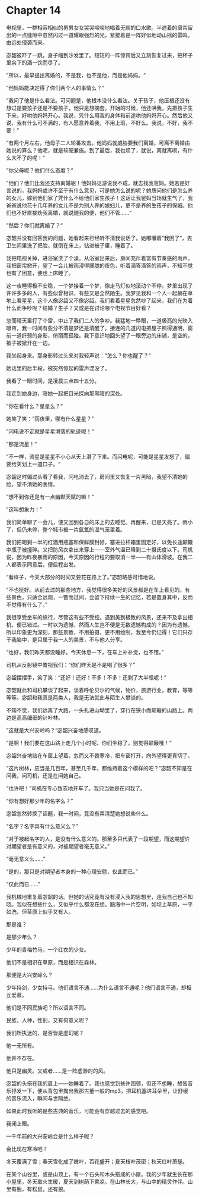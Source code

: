 # Chapter 14

电视里，一群相容相似的男男女女哭哭啼啼地唱着无聊的口水歌。半遮着的窗帘留出的一点缝隙中忽然闪过一道耀眼强烈的光，紧接着是一阵好似地动山摇的雷鸣，由远处侵袭而来。

宓韶被吓了一跳，身子缩到沙发里了。短短的一阵惊愕后又立刻恢复过来，把杯子里余下的酒一饮而尽了。

”所以，最早提出离婚的，不是我，也不是他，而是他妈妈。“

”他妈妈能决定得了你们两个人的事情么？“

”我问了他是什么看法。可问题是，他根本没什么看法。关于孩子，他压根还没有想过是要孩子还是不要孩子，他只是想摘套。开始的时候，他还哄我，先把孩子生下来，好哄他妈妈开心。我说，凭什么用我的身体和前途哄他妈妈开心。然后他又说，我有什么可不满的，有人愿意养着我，不用上班，不好么。我说，不好，我不要！“

”有两个月左右，他母子二人轮番攻击。他妈妈就威胁要我们离婚，可离不离婚由她说的算么？他呢，就是软硬兼施。到了最后，我也烦了，就说，离就离呗，有什么大不了的呢！“

”你父母呢？他们什么态度？“

”他们？他们比我还支持离婚呢！他妈妈见游说我不成，就去找我爸妈。她若是好言说的，我妈妈或许不至于有什么意见，可是她怎么说的呢？她质问他们是怎么养的女儿，嫁到他们家了凭什么不给他们家生孩子！这话让我爸妈当场就生气了，我爸爸说他花十几年养的女儿不是为别人养的媳妇儿，更不是养的生孩子的保姆。他们也不好直接劝我离婚，就说随我的便，他们不管……“

”然后？你们就离婚了？“

宓韶并没有回答我的问题，她看起来已经听不清我说话了。她嘟囔着”我困了“，去卫生间里洗了把脸，就倒在床上，钻进被子里，睡着了。

我把电视关掉，进浴室洗了个澡。从浴室出来后，房间充斥着富有节奏感的雨声。我把窗帘掀开，望了一会儿被雨浸得朦胧的夜色，听着滴答滴答的雨声，不知不觉也有了困意，便也上床睡了。

这一夜睡得极不安稳，一个梦接着一个梦，像走马灯似地滚动个不停。梦里出现了许许多多的人，有些似曾相识，有些又是全然陌生。我梦见我和一个人一起躺在草地上看星星，这个人像宓韶又不像宓韶。我们看着星星忽然吵了起来，我们在为着什么而争吵呢？结婚？生子？又或是在讨论哪个电视节目好看？

忽而晴天里打了个雷，中止了我们二人的争吵。我猛地一睁眼，一道极亮的光映入眼帘，我一时间有些分不清是梦还是清醒了。接连的几道闪电把屋子照得通明，窗前一道纤弱的身影，俏丽而孤独。我下意识地回头望了一眼旁边的床铺，是空的，被子被掀开在一边。

我坐起身来。那身影转过头来对我轻声说：”怎么？你也醒了？“

她话里的后半段，被突然惊起的雷声湮没了。

我看了一眼时间，是凌晨三点四十五分。

我走到她身边，陪她一起把目光探向那黑暗的深处。

”你在看什么？星星么？“

她笑了笑：“雨夜里，哪有什么星星？”

”闪电说不定就是星星滑落的轨迹呢！“

”那是流星！“

”不一样，流星是星星不小心从天上滑了下来。而闪电呢，可能是星星发怒了，偏要给天划上一道口子。“

宓韶这时偏过头看了看我，闪电消去了，房间里又恢复一片黑暗，我望不清她的脸，望不清她的表情。

”想不到你还是有一点幽默天赋的嘛！“

”这叫想象力！”

我们简单聊了一会儿，便又回到各自的床上的去睡觉。再醒来，已是天亮了。雨小了，但仍未停，整个城市被一片氤氲的湿气笼罩着。

我们把喝剩一半的红酒用瓶塞和保鲜膜封好，塞进拉杆箱里固定好，以免长途颠簸中瓶子被撞碎。又把防风衣拿出来穿上——室外气温已降到二十摄氏度以下。司机说，因为昨夜暴雨的原因，今天原因的行程的要取消一半——有山体滑坡。在我二人都表示同意后，便启程出发。

“看样子，今天大部分的时间又要花在路上了。”宓韶略感可惜地说。

“不也挺好。从前去过的那些地方，我觉得很多美好的风景都是在车上看见的。有些景色，只适合远观，一瞥而过间，会留下持续一生的记忆，若是置身其中，反而不觉得有什么了。”

我很享受坐车的旅行，尽管这有些不受控。遇到美到极致的风景，还来不及拿出相机，便已错过。一时以为遗憾，然而人生岂不便是无数遗憾构成的？因为有遗憾，所以印象更为深刻，那些景致，不用拍摄，更不用绘制，我至今仍记得！它们只存于我脑中，是只属于我一人的美景，不与他人分享。

“也好，我们昨天都没睡好。今天休息一下，在车上补补觉，也不错。”

司机从反射镜中瞥视我们：“你们昨天是不是喝了很多？”

宓韶摆摆手，笑了笑：“还好！还好！不多！不多！还剩了大半瓶呢！”

宓韶就此和司机攀谈了起来，谈着呼伦贝尔的气候，物价，旅游行业，教育，等等等等。宓韶和我真是两类人，我是无法就此与陌生人攀谈的。

不知不觉，我们远离了大路，一头扎进山坳里了，穿行在狭小而颠簸的山路上。两边是高高细细的针叶林。

”这就是大兴安岭吗？“宓韶兴奋地感叹道。

”是啊！我们要在这山路上走几个小时呢、你们坐稳了，别觉得颠簸哦！“

宓韶兴奋地贴在车窗上望着，忽而又不畏寒冷，把车窗打开，向外望得更真切了。

“这片树林，应当是几百年，甚至几千年，都维持着这个模样的吧？”宓韶不知是在问我，问司机，还是在问她自己。

“也许吧！”司机在专心致志地开车了。我只当她是在问我了。

“你有想好那少年的名字么？”

宓韶忽然转换了话题，我一时间，竟没有弄清楚她想说些什么。

“名字？名字具有什么意义么？”

“对于被起名字的人，是没有什么意义的。那至多只代表了一段期望，而这期望许对期望者是有意义的，对被期望者毫无意义。”

“毫无意义么……”

“是的，那只是对期望者本身的一种心理安慰，仅此而已。”

 “仅此而已……”

我机械地重复着宓韶的话。但她的话究竟有没有浸入我的思想里，连我自己也不知晓。我似在想些什么，又似乎什么都没在想。脑海中一片空明，如坝上草原，一平如洗。但草原上似乎又有人。

那是谁？

是那少年么？

少年的青梅竹马，一个红衣的少女。

他们不是相识在草原，而是相识在森林。

那便是大兴安岭么？

少年持剑，少女持弓。他们语言不通……为什么语言不通呢？他们语言不通，却相互爱慕。

他们是不同民族吧？所以语言不同。

民族，人种，性别，又有何意义呢？

我们所执迷的，是否皆是虚幻呢？

他一无所有。

他并不存在。

他只是幽灵。又或者……是一阵虚渺的的风。

宓韶的头搭在我的肩上——她睡着了。我也感觉到些许困顿，但还不想睡，想皆音乐抒发一下，便从背包里掏出我那古董一般的mp3，把耳机塞进耳朵里，让舒缓的音乐流入，瞬间与世隔绝。

如果此时我听的是些古典的音乐，可能会有穿越过去的感觉吧。

我闭上眼。

一千年前的大兴安岭会是什么样子呢？

会比现在寒冷吧？

冬天覆满了雪；春天雪化成了嫩叶，百花盛开；夏天枝叶茂密；秋天红叶萧瑟。

在某个山谷里，或是山顶上，有一个石头和木头搭成的小屋。我的少年就生长在那小屋里，冬天取火生暖，夏天到树荫下乘凉。在山林长大，与山中的精灵作伴。山里有鹿，有松鼠，还有狼。

